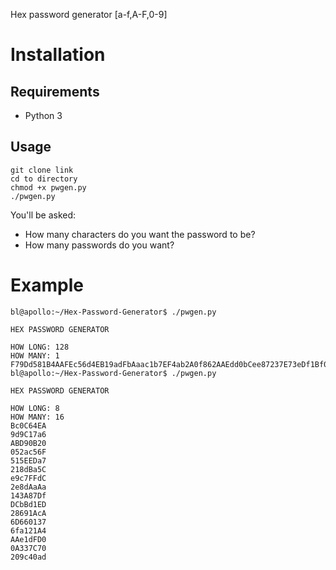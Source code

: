 Hex password generator [a-f,A-F,0-9]

# Installation
## Requirements
- Python 3

## Usage
```
git clone link
cd to directory
chmod +x pwgen.py
./pwgen.py
```
You'll be asked:
- How many characters do you want the password to be?
- How many passwords do you want?

# Example
```
bl@apollo:~/Hex-Password-Generator$ ./pwgen.py

HEX PASSWORD GENERATOR

HOW LONG: 128
HOW MANY: 1
F79Dd581B4AAFEc56d4EB19adFbAaac1b7EF4ab2A0f862AAEdd0bCee87237E73eDf1Bf04fDdE6a0ABcca5671Ab0fdbFBC5FDaEfA0E62e6dea3627EBC73936000
bl@apollo:~/Hex-Password-Generator$ ./pwgen.py

HEX PASSWORD GENERATOR

HOW LONG: 8
HOW MANY: 16
Bc0C64EA
9d9C17a6
ABD90B20
052ac56F
515EEDa7
218dBa5C
e9c7FFdC
2e8dAaAa
143A87Df
DCbBd1ED
28691AcA
6D660137
6fa121A4
AAe1dFD0
0A337C70
209c40ad
```
